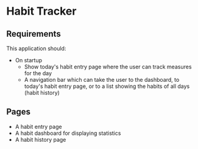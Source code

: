 # Habit Tracker
## Requirements
This application should:
- On startup
    - Show today's habit entry page where the user can track measures for the day
    - A navigation bar which can take the user to the dashboard, to today's habit entry page, or to a list showing the habits of all days (habit history)

## Pages
- A habit entry page
- A habit dashboard for displaying statistics
- A habit history page
